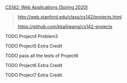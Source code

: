 [CS142: Web Applications (Spring 2020)](http://web.stanford.edu/class/cs142/)

> http://web.stanford.edu/class/cs142/projects.html
>
> https://github.com/kkailiwang/cs142-projects

TODO Project4 Problem3

TODO Project5 Extra Credit

TODO pass all the tests of Project6

TODO Project6 Extra Credit 

TODO Project7 Extra Credit 
